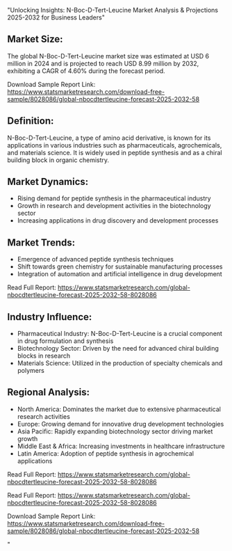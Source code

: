 "Unlocking Insights: N-Boc-D-Tert-Leucine Market Analysis & Projections 2025-2032 for Business Leaders"
<h2>Market Size:</h2>
<p>The global N-Boc-D-Tert-Leucine market size was estimated at USD 6 million in 2024 and is projected to reach USD 8.99 million by 2032, exhibiting a CAGR of 4.60% during the forecast period.</p>
<p>Download Sample Report Link: <a href='https://www.statsmarketresearch.com/download-free-sample/8028086/global-nbocdtertleucine-forecast-2025-2032-58'>https://www.statsmarketresearch.com/download-free-sample/8028086/global-nbocdtertleucine-forecast-2025-2032-58</a></p>

<h2>Definition:</h2>
<p>N-Boc-D-Tert-Leucine, a type of amino acid derivative, is known for its applications in various industries such as pharmaceuticals, agrochemicals, and materials science. It is widely used in peptide synthesis and as a chiral building block in organic chemistry.</p>

<h2>Market Dynamics:</h2>
<ul>
<li>Rising demand for peptide synthesis in the pharmaceutical industry</li>
<li>Growth in research and development activities in the biotechnology sector</li>
<li>Increasing applications in drug discovery and development processes</li>
</ul>

<h2>Market Trends:</h2>
<ul>
<li>Emergence of advanced peptide synthesis techniques</li>
<li>Shift towards green chemistry for sustainable manufacturing processes</li>
<li>Integration of automation and artificial intelligence in drug development</li>
</ul>
<p>Read Full Report: <a href='https://www.statsmarketresearch.com/global-nbocdtertleucine-forecast-2025-2032-58-8028086'>https://www.statsmarketresearch.com/global-nbocdtertleucine-forecast-2025-2032-58-8028086</a></p>

<h2>Industry Influence:</h2>
<ul>
<li>Pharmaceutical Industry: N-Boc-D-Tert-Leucine is a crucial component in drug formulation and synthesis</li>
<li>Biotechnology Sector: Driven by the need for advanced chiral building blocks in research</li>
<li>Materials Science: Utilized in the production of specialty chemicals and polymers</li>
</ul>

<h2>Regional Analysis:</h2>
<ul>
<li>North America: Dominates the market due to extensive pharmaceutical research activities</li>
<li>Europe: Growing demand for innovative drug development technologies</li>
<li>Asia Pacific: Rapidly expanding biotechnology sector driving market growth</li>
<li>Middle East & Africa: Increasing investments in healthcare infrastructure</li>
<li>Latin America: Adoption of peptide synthesis in agrochemical applications</li>
</ul>
<p>Read Full Report: <a href='https://www.statsmarketresearch.com/global-nbocdtertleucine-forecast-2025-2032-58-8028086'>https://www.statsmarketresearch.com/global-nbocdtertleucine-forecast-2025-2032-58-8028086</a></p>

<p>Read Full Report: <a href='https://www.statsmarketresearch.com/global-nbocdtertleucine-forecast-2025-2032-58-8028086'>https://www.statsmarketresearch.com/global-nbocdtertleucine-forecast-2025-2032-58-8028086</a></p>
<p>Download Sample Report Link: <a href='https://www.statsmarketresearch.com/download-free-sample/8028086/global-nbocdtertleucine-forecast-2025-2032-58'>https://www.statsmarketresearch.com/download-free-sample/8028086/global-nbocdtertleucine-forecast-2025-2032-58</a></p>"
